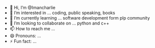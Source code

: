 - 👋 Hi, I’m @Imancharlie
- 👀 I’m interested in ... coding, public speaking, books 
- 🌱 I’m currently learning ... software development form plp community 
- 💞️ I’m looking to collaborate on ... python and c++
- 📫 How to reach me ...
- 😄 Pronouns: ...
- ⚡ Fun fact: ...

<!---
Imancharlie/Imancharlie is a ✨ special ✨ repository because its `README.md` (this file) appears on your GitHub profile.
You can click the Preview link to take a look at your changes.
--->
